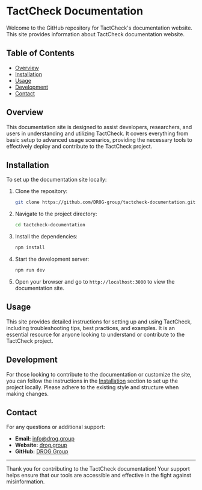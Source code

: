 # TactCheck Documentation

Welcome to the GitHub repository for TactCheck's documentation website. This site provides information about TactCheck documentation website.

## Table of Contents

- [Overview](#overview)
- [Installation](#installation)
- [Usage](#usage)
- [Development](#development)
- [Contact](#contact)

## Overview

This documentation site is designed to assist developers, researchers, and users in understanding and utilizing TactCheck. It covers everything from basic setup to advanced usage scenarios, providing the necessary tools to effectively deploy and contribute to the TactCheck project.

## Installation

To set up the documentation site locally:

1. Clone the repository:

   ```bash
   git clone https://github.com/DROG-group/tactcheck-documentation.git
   ```

2. Navigate to the project directory:

   ```bash
   cd tactcheck-documentation
   ```

3. Install the dependencies:

   ```bash
   npm install
   ```

4. Start the development server:

   ```bash
   npm run dev
   ```

5. Open your browser and go to `http://localhost:3000` to view the documentation site.

## Usage

This site provides detailed instructions for setting up and using TactCheck, including troubleshooting tips, best practices, and examples. It is an essential resource for anyone looking to understand or contribute to the TactCheck project.

## Development

For those looking to contribute to the documentation or customize the site, you can follow the instructions in the [Installation](#installation) section to set up the project locally. Please adhere to the existing style and structure when making changes.

## Contact

For any questions or additional support:

- **Email:** [info@drog.group](mailto:info@drog.group)
- **Website:** [drog.group](https://drog.group)
- **GitHub:** [DROG Group](https://github.com/drog-group)

---

Thank you for contributing to the TactCheck documentation! Your support helps ensure that our tools are accessible and effective in the fight against misinformation.
